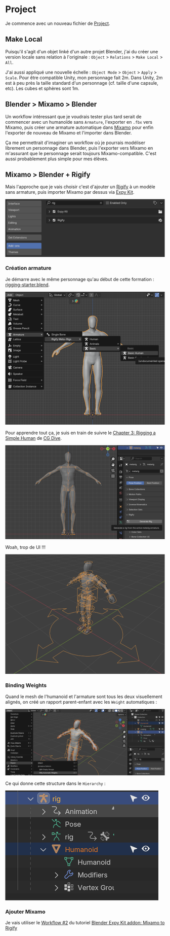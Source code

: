 # Project
Je commence avec un nouveau fichier de [Project](../blender/project/project-2024-12-16/).

## Make Local
Puisqu'il s'agit d'un objet linké d'un autre projet Blender, j'ai du créer une version locale sans relation à l'originale : `Object` > `Relations` > `Make Local` > `All`.

J'ai aussi appliqué une nouvelle échelle : `Object Mode` > `Object` > `Apply` > `Scale`. Pour être compatible Unity, mon personnage fait 2m. Dans Unity, 2m est à peu près la taille standard d'un personnage (cf. taille d'une capsule, etc). Les cubes et sphères sont 1m.

## Blender > Mixamo > Blender
Un workflow intéressant que je voudrais tester plus tard serait de commencer avec un humanoïde sans `Armature`, l'exporter en `.fbx` vers Mixamo, puis créer une armature automatique dans [Mixamo](https://mixamo.com) pour enfin l'exporter de nouveau de Mixamo et l'importer dans Blender.

Ça me permettrait d'imaginer un workflow où je pourrais modéliser librement un personnage dans Blender, puis l'exporter vers Mixamo en m'assurant que le personnage serait toujours Mixamo-compatible. C'est aussi probablement plus simple pour mes élèves.

## Mixamo > Blender + Rigify
Mais l'approche que je vais choisir c'est d'ajouter un [Rigify]() à un modèle sans armature, puis importer Mixamo par dessus via [Expy Kit](https://github.com/pKrime/Expy-Kit).

![](images/blender-add-ons-rigify.png)

### Création armature

Je démarre avec le même personnage qu'au début de cette formation : [rigging-starter.blend](../blender/tutoriels/rigging/rigging-starter.blend).

![](images/blender-add-armature-rigify.png)

Pour apprendre tout ça, je suis en train de suivre le [Chapter 3: Rigging a Simple Human](https://youtu.be/dDNUjGgCNys?si=fQ3rewbcwi2hBQ1O) de [CG Dive](https://cgdive.com).

![](images/blender-generate-rig.png)

Woah, trop de UI !!!

![](images/blender-generated-rig.png)

### Binding Weights
Quand le mesh de l'humanoid et l'armature sont tous les deux visuellement alignés, on créé un rapport parent-enfant avec les `Weight` automatiques :

![](images/parent-with-automatic-weights.png)

Ce qui donne cette structure dans le `Hierarchy` :

![](images/blender-rig-parented-to-humanoid.png)

### Ajouter Mixamo
Je vais utiliser le [Workflow #2](https://youtu.be/ars_rEC3oP8?t=1266&si=TlV4xaWmZTI4hRQP) du tutoriel [Blender Expy Kit addon: Mixamo to Rigify](https://youtu.be/ars_rEC3oP8?si=TlV4xaWmZTI4hRQP)


